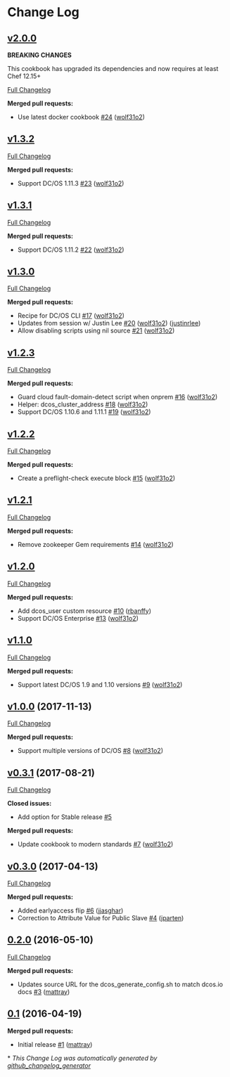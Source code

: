# Change Log

## [v2.0.0](https://github.com/chef-partners/dcos-cookbook/tree/v2.0.0)

**BREAKING CHANGES**

This cookbook has upgraded its dependencies and now requires at least Chef 12.15+

[Full Changelog](https://github.com/chef-partners/dcos-cookbook/compare/v1.3.2...v2.0.0)

**Merged pull requests:**

- Use latest docker cookbook [\#24](https://github.com/chef-partners/dcos-cookbook/pull/24) ([wolf31o2](https://github.com/wolf31o2))

## [v1.3.2](https://github.com/chef-partners/dcos-cookbook/tree/v1.3.2)

[Full Changelog](https://github.com/chef-partners/dcos-cookbook/compare/v1.3.1...v1.3.2)

**Merged pull requests:**

- Support DC/OS 1.11.3 [\#23](https://github.com/chef-partners/dcos-cookbook/pull/23) ([wolf31o2](https://github.com/wolf31o2))

## [v1.3.1](https://github.com/chef-partners/dcos-cookbook/tree/v1.3.1)

[Full Changelog](https://github.com/chef-partners/dcos-cookbook/compare/v1.3.0...v1.3.1)

**Merged pull requests:**

- Support DC/OS 1.11.2 [\#22](https://github.com/chef-partners/dcos-cookbook/pull/22) ([wolf31o2](https://github.com/wolf31o2))

## [v1.3.0](https://github.com/chef-partners/dcos-cookbook/tree/v1.3.0)

[Full Changelog](https://github.com/chef-partners/dcos-cookbook/compare/v1.2.3...v1.3.0)

**Merged pull requests:**

- Recipe for DC/OS CLI [\#17](https://github.com/chef-partners/dcos-cookbook/pull/17) ([wolf31o2](https://github.com/wolf31o2))
- Updates from session w/ Justin Lee [\#20](https://github.com/chef-partners/dcos-cookbook/pull/20) ([wolf31o2](https://github.com/wolf31o2)) ([justinrlee](https://github.com/justinrlee))
- Allow disabling scripts using nil source [\#21](https://github.com/chef-partners/dcos-cookbook/pull/21) ([wolf31o2](https://github.com/wolf31o2)) 

## [v1.2.3](https://github.com/chef-partners/dcos-cookbook/tree/v1.2.3)

[Full Changelog](https://github.com/chef-partners/dcos-cookbook/compare/v1.2.2...v1.2.3)

**Merged pull requests:**

- Guard cloud fault-domain-detect script when onprem [\#16](https://github.com/chef-partners/dcos-cookbook/pull/16) ([wolf31o2](https://github.com/wolf31o2))
- Helper: dcos_cluster_address [\#18](https://github.com/chef-partners/dcos-cookbook/pull/18) ([wolf31o2](https://github.com/wolf31o2))
- Support DC/OS 1.10.6 and 1.11.1 [\#19](https://github.com/chef-partners/dcos-cookbook/pull/19) ([wolf31o2](https://github.com/wolf31o2))

## [v1.2.2](https://github.com/chef-partners/dcos-cookbook/tree/v1.2.2)

[Full Changelog](https://github.com/chef-partners/dcos-cookbook/compare/v1.2.1...v1.2.2)

**Merged pull requests:**

- Create a preflight-check execute block [\#15](https://github.com/chef-partners/dcos-cookbook/pull/15) ([wolf31o2](https://github.com/wolf31o2))

## [v1.2.1](https://github.com/chef-partners/dcos-cookbook/tree/v1.2.1)

[Full Changelog](https://github.com/chef-partners/dcos-cookbook/compare/v1.2.0...v1.2.1)

**Merged pull requests:**

- Remove zookeeper Gem requirements [\#14](https://github.com/chef-partners/dcos-cookbook/pull/14) ([wolf31o2](https://github.com/wolf31o2))

## [v1.2.0](https://github.com/chef-partners/dcos-cookbook/tree/v1.2.0)

[Full Changelog](https://github.com/chef-partners/dcos-cookbook/compare/v1.1.0...v1.2.0)

**Merged pull requests:**

- Add dcos_user custom resource [\#10](https://github.com/chef-partners/dcos-cookbook/pull/10) ([rbanffy](https://github.com/rbanffy))
- Support DC/OS Enterprise [\#13](https://github.com/chef-partners/dcos-cookbook/pull/13) ([wolf31o2](https://github.com/wolf31o2))

## [v1.1.0](https://github.com/chef-partners/dcos-cookbook/tree/v1.1.0)

[Full Changelog](https://github.com/chef-partners/dcos-cookbook/compare/v1.0.0...v1.1.0)

**Merged pull requests:**

- Support latest DC/OS 1.9 and 1.10 versions [\#9](https://github.com/chef-partners/dcos-cookbook/pull/9) ([wolf31o2](https://github.com/wolf31o2))

## [v1.0.0](https://github.com/chef-partners/dcos-cookbook/tree/v1.0.0) (2017-11-13)
[Full Changelog](https://github.com/chef-partners/dcos-cookbook/compare/v0.3.1...v1.0.0)

**Merged pull requests:**

- Support multiple versions of DC/OS [\#8](https://github.com/chef-partners/dcos-cookbook/pull/8) ([wolf31o2](https://github.com/wolf31o2))

## [v0.3.1](https://github.com/chef-partners/dcos-cookbook/tree/v0.3.1) (2017-08-21)
[Full Changelog](https://github.com/chef-partners/dcos-cookbook/compare/v0.3.0...v0.3.1)

**Closed issues:**

- Add option for Stable release [\#5](https://github.com/chef-partners/dcos-cookbook/issues/5)

**Merged pull requests:**

- Update cookbook to modern standards [\#7](https://github.com/chef-partners/dcos-cookbook/pull/7) ([wolf31o2](https://github.com/wolf31o2))

## [v0.3.0](https://github.com/chef-partners/dcos-cookbook/tree/v0.3.0) (2017-04-13)
[Full Changelog](https://github.com/chef-partners/dcos-cookbook/compare/0.2.0...v0.3.0)

**Merged pull requests:**

- Added earlyaccess flip [\#6](https://github.com/chef-partners/dcos-cookbook/pull/6) ([jjasghar](https://github.com/jjasghar))
- Correction to Attribute Value for Public Slave [\#4](https://github.com/chef-partners/dcos-cookbook/pull/4) ([jparten](https://github.com/jparten))

## [0.2.0](https://github.com/chef-partners/dcos-cookbook/tree/0.2.0) (2016-05-10)
[Full Changelog](https://github.com/chef-partners/dcos-cookbook/compare/0.1...0.2.0)

**Merged pull requests:**

- Updates source URL for the dcos\_generate\_config.sh to match dcos.io docs [\#3](https://github.com/chef-partners/dcos-cookbook/pull/3) ([mattray](https://github.com/mattray))

## [0.1](https://github.com/chef-partners/dcos-cookbook/tree/0.1) (2016-04-19)
**Merged pull requests:**

- Initial release [\#1](https://github.com/chef-partners/dcos-cookbook/pull/1) ([mattray](https://github.com/mattray))



\* *This Change Log was automatically generated by [github_changelog_generator](https://github.com/skywinder/Github-Changelog-Generator)*
